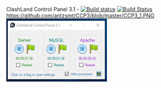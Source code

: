 ClashLand Control Panel 3.1 - [![Build status](https://ci.appveyor.com/api/projects/status/pwt0yapaxpfnokvo?svg=true)](https://ci.appveyor.com/project/antzsmt/ccp3)
[![Build Status](https://dev.azure.com/Antzsmt/CCP/_apis/build/status/CCP?branchName=master)](https://dev.azure.com/Antzsmt/CCP/_build/latest?definitionId=3&branchName=master)
https://github.com/antzsmt/CCP3/blob/master/CCP3_1.PNG
![GitHub Logo](https://github.com/antzsmt/CCP3/blob/master/CCP3_1.PNG)
